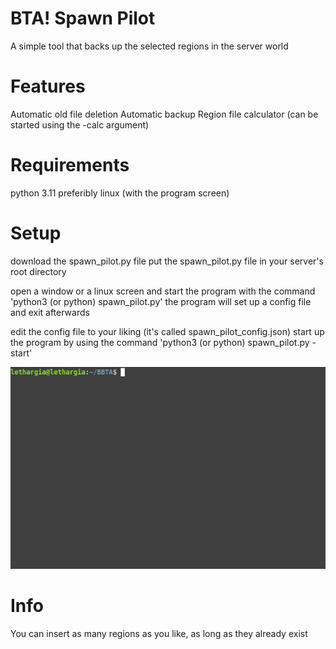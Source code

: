 # BTA! Spawn Pilot
A simple tool that backs up the selected regions in the server world

# Features
Automatic old file deletion
Automatic backup
Region file calculator (can be started using the -calc argument)

# Requirements
python 3.11
preferibly linux (with the program screen)

# Setup
download the spawn_pilot.py file
put the spawn_pilot.py file in your server's root directory

open a window or a linux screen and start the program with the command 'python3 (or python) spawn_pilot.py'
  the program will set up a config file and exit afterwards
  
edit the config file to your liking (it's called spawn_pilot_config.json)
start up the program by using the command 'python3 (or python) spawn_pilot.py -start'

![Tutorial GIF](https://github.com/legitbox/BTASpawnPilot/blob/main/tutorial.gif?raw=true)

# Info
You can insert as many regions as you like, as long as they already exist
